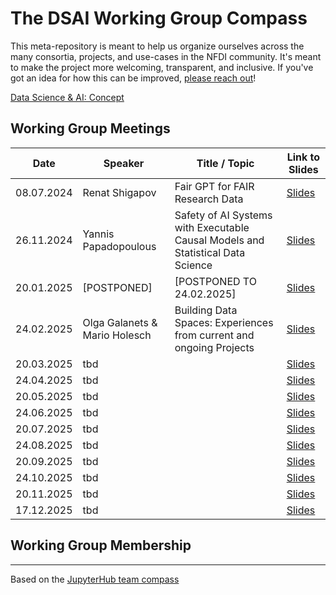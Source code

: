 # The DSAI Working Group Compass
This meta-repository is meant to help us organize ourselves across the many consortia, projects, and use-cases in the NFDI community. It's meant to make the project more welcoming, transparent, and inclusive. If you've got an idea for how this can be improved, [please reach out](https://github.com/DSAI-WG/team-compass/issues/new/choose)!

[Data Science & AI: Concept](https://zenodo.org/record/6498197#.ZBHliC8w2Lc)

## Working Group Meetings

| Date         | Speaker                      | Title / Topic                                                                   | Link to Slides |
|--------------|------------------------------|---------------------------------------------------------------------------------|----------------|
| 08.07.2024   | Renat Shigapov               | Fair GPT for FAIR Research Data                                                 | [Slides](#)    |
| 26.11.2024   | Yannis Papadopoulous         | Safety of AI Systems with Executable Causal Models and Statistical Data Science | [Slides](#)    |
| 20.01.2025   | [POSTPONED]                  | [POSTPONED TO 24.02.2025]                                                       | [Slides](#)    |
| 24.02.2025   | Olga Galanets & Mario Holesch| Building Data Spaces: Experiences from current and ongoing Projects             | [Slides](#)    |
| 20.03.2025   | tbd                          |                                                                                 | [Slides](#)    |
| 24.04.2025   | tbd                          |                                                                                 | [Slides](#)    |
| 20.05.2025   | tbd                          |                                                                                 | [Slides](#)    |
| 24.06.2025   | tbd                          |                                                                                 | [Slides](#)    |
| 20.07.2025   | tbd                          |                                                                                 | [Slides](#)    |
| 24.08.2025   | tbd                          |                                                                                 | [Slides](#)    |
| 20.09.2025   | tbd                          |                                                                                 | [Slides](#)    |
| 24.10.2025   | tbd                          |                                                                                 | [Slides](#)    |
| 20.11.2025   | tbd                          |                                                                                 | [Slides](#)    |
| 17.12.2025   | tbd                          |                                                                                 | [Slides](#)    |



## Working Group Membership

---
Based on the [JupyterHub team compass](https://github.com/jupyterhub/team-compass)
